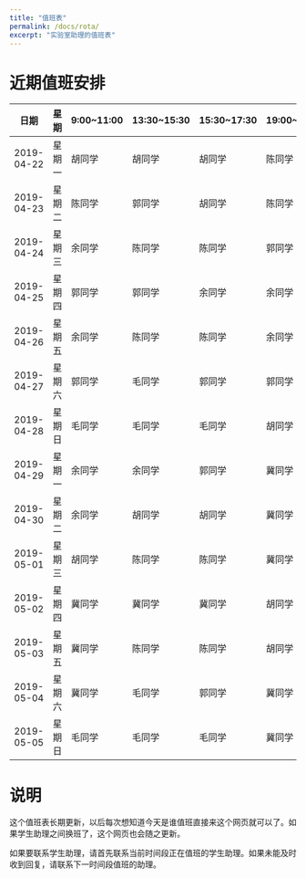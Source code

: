 ```yaml
---
title: "值班表"
permalink: /docs/rota/
excerpt: "实验室助理的值班表"
---
```


# 近期值班安排

| 日期       | 星期   | 9:00~11:00 | 13:30~15:30 | 15:30~17:30 | 19:00~20:00 |
| ---------- | ------ | ---------- | ----------- | ----------- | ----------- |
| 2019-04-22 | 星期一 | 胡同学     | 胡同学      | 胡同学      | 陈同学      |
| 2019-04-23 | 星期二 | 陈同学     | 郭同学      | 胡同学      | 陈同学      |
| 2019-04-24 | 星期三 | 余同学     | 陈同学      | 陈同学      | 郭同学      |
| 2019-04-25 | 星期四 | 郭同学     | 郭同学      | 余同学      | 余同学      |
| 2019-04-26 | 星期五 | 余同学     | 陈同学      | 陈同学      | 余同学      |
| 2019-04-27 | 星期六 | 郭同学     | 毛同学      | 郭同学      | 郭同学      |
| 2019-04-28 | 星期日 | 毛同学     | 毛同学      | 毛同学      | 胡同学      |
| 2019-04-29 | 星期一 | 余同学     | 余同学      | 郭同学      | 冀同学      |
| 2019-04-30 | 星期二 | 余同学     | 胡同学      | 胡同学      | 冀同学      |
| 2019-05-01 | 星期三 | 胡同学     | 陈同学      | 陈同学      | 冀同学      |
| 2019-05-02 | 星期四 | 冀同学     | 冀同学      | 冀同学      | 胡同学      |
| 2019-05-03 | 星期五 | 冀同学     | 陈同学      | 陈同学      | 胡同学      |
| 2019-05-04 | 星期六 | 冀同学     | 毛同学      | 郭同学      | 冀同学      |
| 2019-05-05 | 星期日 | 毛同学     | 毛同学      | 毛同学      | 冀同学      |


# 说明

这个值班表长期更新，以后每次想知道今天是谁值班直接来这个网页就可以了。如果学生助理之间换班了，这个网页也会随之更新。


如果要联系学生助理，请首先联系当前时间段正在值班的学生助理。如果未能及时收到回复，请联系下一时间段值班的助理。

<!-- 
| 日期       | 星期   | 9:00~11:00 | 13:30~15:30 | 15:30~17:30 | 19:00~20:00 |
| ---------- | ------ | ---------- | ----------- | ----------- | ----------- |
|  | 星期一 | 余同学     | 余同学      | 胡同学      | 冀同学      |
|  | 星期二 | 余同学     | 郭同学      | 胡同学      | 冀同学      |
|  | 星期三 | 胡同学     | 陈同学      | 陈同学      | 冀同学      |
|  | 星期四 | 郭同学     | 郭同学      | 余同学      | 胡同学      |
|  | 星期五 | 冀同学     | 陈同学      | 陈同学      | 胡同学      |
|  | 星期六 | 冀同学     | 毛同学      | 郭同学      | 冀同学      |
|  | 星期日 | 毛同学     | 毛同学      | 毛同学      | 冀同学      |

| 日期       | 15:00~17:00 | 18:00~20:00 |
| ---------- | ----------- | ----------- |
| 2018-08-31 | 陈同学      | 陈同学      |
| 2018-09-01 | 郭同学      | 郭同学      |

| 日期       | 星期   | 13:00~14:00 | 18:00~20:00 |
| ---------- | ------ | ----------- | ----------- |
| 2018-09-02 | 星期日 | 陈同学      | 胡同学      |
| 2018-09-03 | 星期一 | 胡同学      | 陈同学      |
| 2018-09-04 | 星期二 | 毛同学      | 毛同学      |
| 2018-09-05 | 星期三 | 陈同学      | 郭同学      |
| 2018-09-06 | 星期四 | 胡同学      | 毛同学      |
| 2018-09-07 | 星期五 | 胡同学      | 郭同学      |
| 2018-09-08 | 星期六 | 陈同学      | 郭同学      |
| 2018-09-02 | 星期日 | 陈同学      | 胡同学      |
| 2018-09-22 | 星期六 | 陈同学      | 郭同学      |
| 2018-09-23 | 星期日 | 陈同学      | 胡同学      |
| 2018-09-24 | 星期一 | 毛同学      | 胡同学      |
| 2018-09-25 | 星期二 | 毛同学      | 毛同学      |
| 2018-09-26 | 星期三 | 陈同学      | 郭同学      |
| 2018-09-27 | 星期四 | 胡同学      | 毛同学      |
| 2018-09-28 | 星期五 | 陈同学      | 郭同学      |
| 2018-09-29 | 星期六 | 陈同学      | 毛同学      |
| 2018-09-30 | 星期日 | 陈同学      | 胡同学      |
| 2018-10-01 | 星期一 | 陈同学      | 陈同学      |
| 2018-10-02 | 星期二 | 毛同学      | 毛同学      |
| 2018-10-03 | 星期三 | 陈同学      | 陈同学      |
| 2018-10-04 | 星期四 | 胡同学      | 胡同学      |
| 2018-10-05 | 星期五 | 毛同学      | 毛同学      |
| 2018-10-06 | 星期六 | 郭同学      | 胡同学      |
| 2018-10-07 | 星期日 | 郭同学      | 郭同学      |
| 2018-10-08 | 星期一 | 胡同学      | 陈同学      |
| 2018-10-09 | 星期二 | 毛同学      | 毛同学      |
| 2018-10-10 | 星期三 | 陈同学      | 郭同学      |
| 2018-10-11 | 星期四 | 胡同学      | 毛同学      |
| 2018-10-12 | 星期五 | 胡同学      | 郭同学      |
| 2018-10-13 | 星期六 | 陈同学      | 郭同学      |
| 2018-10-14 | 星期日 | 胡同学      | 胡同学      |
| 2018-10-15 | 星期一 | 陈同学      | 陈同学      |
| 2018-10-16 | 星期二 | 毛同学      | 毛同学      |
| 2018-10-17 | 星期三 | 陈同学      | 郭同学      |
| 2018-10-18 | 星期四 | 胡同学      | 毛同学      |
| 2018-10-19 | 星期五 | 胡同学      | 郭同学      |
| 2018-10-20 | 星期六 | 陈同学      | 郭同学      |
| 2018-10-21 | 星期日 | 胡同学      | 胡同学      |
| 2018-10-22 | 星期一 | 陈同学      | 陈同学      |
| 2018-10-23 | 星期二 | 毛同学      | 毛同学      |
| 2018-10-24 | 星期三 | 陈同学      | 郭同学      |
| 2018-10-25 | 星期四 | 胡同学      | 毛同学      |
| 2018-10-26 | 星期五 | 胡同学      | 郭同学      |
| 2018-10-27 | 星期六 | 陈同学      | 胡同学      |
| 2018-10-28 | 星期日 | 胡同学      | 郭同学      |
| 2018-10-29 | 星期一 | 陈同学      | 陈同学      |
| 2018-10-30 | 星期二 | 毛同学      | 毛同学      |
| 2018-10-31 | 星期三 | 陈同学      | 郭同学      |
| 2018-11-01 | 星期四 | 胡同学      | 毛同学      |
| 2018-11-02 | 星期五 | 胡同学      | 郭同学      |
| 2018-11-03 | 星期六 | 陈同学      | 郭同学      |
| 2018-11-04 | 星期日 | 胡同学      | 胡同学      |
| 2018-11-05 | 星期一 | 胡同学      | 陈同学      |
| 2018-11-06 | 星期二 | 毛同学      | 毛同学      |
| 2018-11-07 | 星期三 | 陈同学      | 郭同学      |
| 2018-11-08 | 星期四 | 陈同学      | 毛同学      |
| 2018-11-09 | 星期五 | 毛同学      | 郭同学      |
| 2018-11-10 | 星期六 | 陈同学      | 郭同学      |
| 2018-11-11 | 星期日 | 胡同学      | 胡同学      |
| 2018-11-12 | 星期一 | 郭同学      | 陈同学      |
| 2018-11-13 | 星期二 | 郭同学      | 毛同学      |
| 2018-11-14 | 星期三 | 陈同学      | 郭同学      |
| 2018-11-15 | 星期四 | 陈同学      | 毛同学      |
| 2018-11-16 | 星期五 | 毛同学      | 胡同学      |
| 2018-11-17 | 星期六 | 陈同学      | 郭同学      |
| 2018-11-18 | 星期日 | 胡同学      | 胡同学      |
| 2018-11-19 | 星期一 | 郭同学      | 陈同学      |
| 2018-11-20 | 星期二 | 郭同学      | 毛同学      |
| 2018-11-21 | 星期三 | 陈同学      | 郭同学      |
| 2018-11-22 | 星期四 | 陈同学      | 毛同学      |
| 2018-11-23 | 星期五 | 毛同学      | 胡同学      |
| 2018-11-24 | 星期六 | 陈同学      | 郭同学      |
| 2018-11-25 | 星期日 | 胡同学      | 胡同学      |
| 2018-11-26 | 星期一 | 郭同学      | 陈同学      |
| 2018-11-27 | 星期二 | 郭同学      | 毛同学      |
| 2018-11-28 | 星期三 | 郭同学      | 郭同学      |
| 2018-11-29 | 星期四 | 郭同学      | 毛同学      |

| 日期       | 星期   | 13:00~14:00 | 19:00~21:00 |
| ---------- | ------ | ----------- | ----------- |
| 2018-11-30 | 星期五 | 毛同学      | 胡同学      |
| 2018-12-01 | 星期六 | 陈同学      | 胡同学      |
| 2018-12-02 | 星期日 | 胡同学      | 郭同学      |
| 2018-12-03 | 星期一 | 郭同学      | 陈同学      |
| 2018-12-04 | 星期二 | 郭同学      | 毛同学      |
| 2018-12-05 | 星期三 | 陈同学      | 郭同学      |
| 2018-12-06 | 星期四 | 陈同学      | 毛同学      |
| 2018-12-07 | 星期五 | 毛同学      | 胡同学      |
| 2018-12-08 | 星期六 | 陈同学      | 郭同学      |
| 2018-12-09 | 星期日 | 胡同学      | 胡同学      |

| 日期       | 星期   | 13:00~14:00 | 18:00~20:00 |
| ---------- | ------ | ----------- | ----------- |
| 2018-12-10 | 星期一 | 郭同学      | 陈同学      |
| 2018-12-11 | 星期二 | 郭同学      | 毛同学      |
| 2018-12-12 | 星期三 | 陈同学      | 郭同学      |
| 2018-12-13 | 星期四 | 陈同学      | 毛同学      |
| 2018-12-14 | 星期五 | 毛同学      | 胡同学      |
| 2018-12-15 | 星期六 | 陈同学      | 郭同学      |
| 2018-12-16 | 星期日 | 胡同学      | 胡同学      |
| 2018-12-17 | 星期一 | 郭同学      | 陈同学      |
| 2018-12-18 | 星期二 | 郭同学      | 毛同学      |
| 2018-12-19 | 星期三 | 陈同学      | 郭同学      |
| 2018-12-20 | 星期四 | 陈同学      | 毛同学      |
| 2018-12-21 | 星期五 | 毛同学      | 胡同学      |
| 2018-12-22 | 星期六 | 胡同学      | 郭同学      |
| 2018-12-23 | 星期日 | 陈同学      | 胡同学      |
| 2018-12-24 | 星期一 | 郭同学      | 陈同学      |
| 2018-12-25 | 星期二 | 郭同学      | 毛同学      |
| 2018-12-26 | 星期三 | 陈同学      | 郭同学      |
| 2018-12-27 | 星期四 | 陈同学      | 毛同学      |
| 2018-12-28 | 星期五 | 毛同学      | 陈同学      |
| 2018-12-29 | 星期六 | 陈同学      | 陈同学      |
| 2018-12-30 | 星期日 | 胡同学      | 胡同学      |
| 2018-12-31 | 星期一 | 毛同学      | 胡同学      |
| 2019-01-01 | 星期二 | 郭同学      | 毛同学      |
| 2019-01-02 | 星期三 | 陈同学      | 胡同学      |

| 日期       | 星期   | 13:00~14:00 | 19:00~21:00 |
| ---------- | ------ | ----------- | ----------- |
| 2019-01-03 | 星期四 | 陈同学      | 毛同学      |
| 2019-01-04 | 星期五 | 毛同学      | 胡同学      |
| 2019-01-05 | 星期六 | 陈同学      | 郭同学      |
| 2019-01-06 | 星期日 | 胡同学      | 郭同学      |
| 2019-01-07 | 星期一 | 郭同学      | 陈同学      |
| 2019-01-08 | 星期二 | 郭同学      | 毛同学      |
| 2019-01-09 | 星期三 | 郭同学      | 郭同学      |
| 2019-01-10 | 星期四 | 郭同学      | 毛同学      |
| 2019-01-11 | 星期五 | 毛同学      | 胡同学      |
| 2019-01-12 | 星期六 | 陈同学      | 陈同学      |
| 2019-01-13 | 星期日 | 胡同学      | 胡同学      |
| 2019-01-14 | 星期一 | 陈同学      | 郭同学      |
| 2019-01-15 | 星期二 | 郭同学      | 郭同学      |
| 2019-01-16 | 星期三 | 陈同学      | 郭同学      |
| 2019-01-17 | 星期四 | 陈同学      | 毛同学      |
| 2019-01-18 | 星期五 | 毛同学      | 胡同学      |
| 2019-01-19 | 星期六 | 陈同学      | 胡同学      |
| 2019-01-20 | 星期日 | 胡同学      | 郭同学      |

| 日期       | 星期   | 17:00~20:00 |
| ---------- | ------ | ----------- |
| 2019-01-21 | 星期一 | 郭同学      |
| 2019-01-22 | 星期二 | 郭同学      |
| 2019-01-23 | 星期三 | 郭同学      |
| 2019-01-24 | 星期四 | 郭同学      |
| 2019-01-25 | 星期五 | 郭同学      |
| 2019-01-26 | 星期六 | 胡同学      |
| 2019-01-27 | 星期日 | 胡同学      |
| 2019-01-28 | 星期一 | 胡同学      |
| 2019-01-29 | 星期二 | 胡同学      |
| 2019-01-30 | 星期三 | 胡同学      |

| 日期       | 星期   | 17:00~20:00 |
| ---------- | ------ | ----------- |
| 2019-02-14 | 星期四 | 陈同学      |
| 2019-02-15 | 星期五 | 陈同学      |
| 2019-02-16 | 星期六 | 陈同学      |
| 2019-02-17 | 星期日 | 陈同学      |
| 2019-02-18 | 星期一 | 陈同学      |
| 2019-02-19 | 星期二 | 毛同学      |
| 2019-02-20 | 星期三 | 毛同学      |
| 2019-02-21 | 星期四 | 毛同学      |
| 2019-02-22 | 星期五 | 毛同学      |
| 2019-02-23 | 星期六 | 胡同学      |
| 2019-02-24 | 星期日 | 郭同学      |

| 日期       | 星期   | 9:00~11:00 | 14:00~17:00 | 19:00~20:00 |
| ---------- | ------ | ---------- | ----------- | ----------- |
| 2019-02-25 | 星期一 | 毛同学     | 胡同学      | 胡同学      |
| 2019-02-26 | 星期二 | 陈同学     | 胡同学      | 毛同学      |
| 2019-02-27 | 星期三 | 胡同学     | 陈同学      | 陈同学      |
| 2019-02-28 | 星期四 | 郭同学     | 郭同学      | 胡同学      |
| 2019-03-01 | 星期五 | 陈同学     | 陈同学      | 胡同学      |
| 2019-03-02 | 星期六 | 毛同学     | 郭同学      | 郭同学      |
| 2019-03-03 | 星期日 | 毛同学     | 毛同学      | 毛同学      |

| 日期       | 星期   | 9:00~11:00 | 13:30~15:30 | 15:30~17:30 | 19:00~20:00 |
| ---------- | ------ | ---------- | ----------- | ----------- | ----------- |
| 2019-03-04 | 星期一 | 余同学     | 余同学      | 胡同学      | 冀同学      |
| 2019-03-05 | 星期二 | 余同学     | 郭同学      | 胡同学      | 冀同学      |
| 2019-03-06 | 星期三 | 胡同学     | 陈同学      | 陈同学      | 冀同学      |
| 2019-03-07 | 星期四 | 郭同学     | 郭同学      | 余同学      | 胡同学      |
| 2019-03-08 | 星期五 | 冀同学     | 陈同学      | 陈同学      | 胡同学      |
| 2019-03-09 | 星期六 | 冀同学     | 毛同学      | 郭同学      | 冀同学      |
| 2019-03-10 | 星期日 | 毛同学     | 毛同学      | 毛同学      | 冀同学      |
| 2019-03-11 | 星期一 | 余同学     | 余同学      | 胡同学      | 冀同学      |
| 2019-03-12 | 星期二 | 余同学     | 郭同学      | 胡同学      | 冀同学      |
| 2019-03-13 | 星期三 | 胡同学     | 陈同学      | 陈同学      | 冀同学      |
| 2019-03-14 | 星期四 | 郭同学     | 郭同学      | 余同学      | 郭同学      |
| 2019-03-15 | 星期五 | 冀同学     | 陈同学      | 陈同学      | 郭同学      |
| 2019-03-16 | 星期六 | 冀同学     | 毛同学      | 毛同学      | 冀同学      |
| 2019-03-17 | 星期日 | 胡同学     | 毛同学      | 毛同学      | 冀同学      |
| 2019-03-18 | 星期一 | 胡同学     | 余同学      | 余同学      | 毛同学      |
| 2019-03-19 | 星期二 | 余同学     | 郭同学      | 胡同学      | 毛同学      |
| 2019-03-20 | 星期三 | 胡同学     | 郭同学      | 陈同学      | 冀同学      |
| 2019-03-21 | 星期四 | 郭同学     | 郭同学      | 余同学      | 胡同学      |
| 2019-03-22 | 星期五 | 冀同学     | 陈同学      | 陈同学      | 冀同学      |
| 2019-03-23 | 星期六 | 冀同学     | 毛同学      | 陈同学      | 胡同学      |
| 2019-03-24 | 星期日 | 毛同学     | 毛同学      | 毛同学      | 冀同学      |
| 2019-03-25 | 星期一 | 余同学     | 余同学      | 郭同学      | 毛同学      |
| 2019-03-26 | 星期二 | 余同学     | 毛同学      | 胡同学      | 毛同学      |
| 2019-03-27 | 星期三 | 胡同学     | 陈同学      | 陈同学      | 冀同学      |
| 2019-03-28 | 星期四 | 郭同学     | 余同学      | 余同学      | 胡同学      |
| 2019-03-29 | 星期五 | 冀同学     | 陈同学      | 陈同学      | 胡同学      |
| 2019-03-30 | 星期六 | 胡同学     | 胡同学      | 毛同学      | 冀同学      |
| 2019-03-31 | 星期日 | 毛同学     | 毛同学      | 毛同学      | 冀同学      |
| 2019-04-01 | 星期一 | 郭同学     | 余同学      | 郭同学      | 冀同学      |
| 2019-04-02 | 星期二 | 余同学     | 郭同学      | 胡同学      | 冀同学      |
| 2019-04-03 | 星期三 | 冀同学     | 陈同学      | 陈同学      | 冀同学      |
| 2019-04-04 | 星期四 | 郭同学     | 郭同学      | 余同学      | 胡同学      |
| 2019-04-05 | 星期五 | 冀同学     | 陈同学      | 陈同学      | 胡同学      |
| 2019-04-06 | 星期六 | 冀同学     | 冀同学      | 胡同学      | 冀同学      |
| 2019-04-07 | 星期日 | 冀同学     | 冀同学      | 冀同学      | 冀同学      |
| 2019-04-08 | 星期一 | 余同学     | 余同学      | 冀同学      | 冀同学      |
| 2019-04-09 | 星期二 | 余同学     | 郭同学      | 胡同学      | 冀同学      |
| 2019-04-10 | 星期三 | 胡同学     | 陈同学      | 陈同学      | 冀同学      |
| 2019-04-11 | 星期四 | 郭同学     | 郭同学      | 余同学      | 胡同学      |
| 2019-04-12 | 星期五 | 冀同学     | 陈同学      | 陈同学      | 冀同学      |
| 2019-04-13 | 星期六 | 冀同学     | 毛同学      | 郭同学      | 冀同学      |
| 2019-04-14 | 星期日 | 毛同学     | 毛同学      | 毛同学      | 冀同学      |
| 2019-04-15 | 星期一 | 余同学     | 余同学      | 冀同学      | 冀同学      |
| 2019-04-16 | 星期二 | 余同学     | 郭同学      | 胡同学      | 冀同学      |
| 2019-04-17 | 星期三 | 胡同学     | 陈同学      | 陈同学      | 冀同学      |
| 2019-04-18 | 星期四 | 郭同学     | 郭同学      | 余同学      | 胡同学      |
| 2019-04-19 | 星期五 | 毛同学     | 陈同学      | 陈同学      | 胡同学      |
| 2019-04-20 | 星期六 | 郭同学     | 毛同学      | 郭同学      | 胡同学      |
| 2019-04-21 | 星期日 | 毛同学     | 毛同学      | 毛同学      | 胡同学      |
 -->

